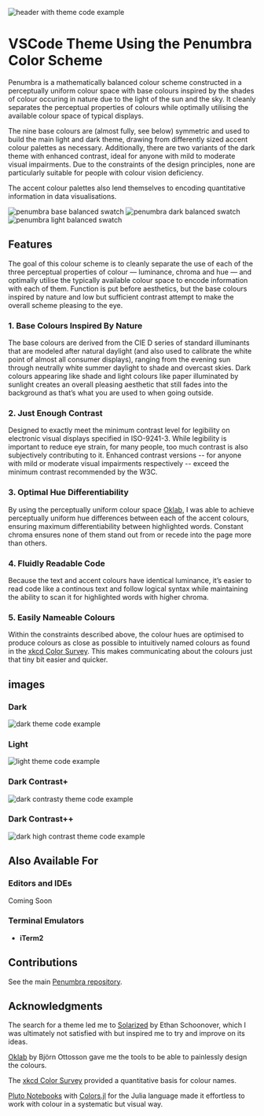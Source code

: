 ![header with theme code example](./images/penumbra_example_header.png)

# VSCode Theme Using the Penumbra Color Scheme

Penumbra is a mathematically balanced colour scheme constructed in a perceptually uniform colour space with base colours inspired by the shades of colour occuring in nature due to the light of the sun and the sky. It cleanly separates the perceptual properties of colours while optimally utilising the available colour space of typical displays.

The nine base colours are (almost fully, see below) symmetric and used to build the main light and dark theme, drawing from differently sized accent colour palettes as necessary. Additionally, there are two variants of the dark theme with enhanced contrast, ideal for anyone with mild to moderate visual impairments. Due to the constraints of the design principles, none are particularly suitable for people with colour vision deficiency.

The accent colour palettes also lend themselves to encoding quantitative information in data visualisations.

![penumbra base balanced swatch](./images/penumbra_swatch_base_balanced.png)
![penumbra dark balanced swatch](./images/penumbra_swatch_dark_balanced.png)
![penumbra light balanced swatch](./images/penumbra_swatch_light_balanced.png)

## Features

The goal of this colour scheme is to cleanly separate the use of each of the three perceptual properties of colour — luminance, chroma and hue — and optimally utilise the typically available colour space to encode information with each of them. Function is put before aesthetics, but the base colours inspired by nature and low but sufficient contrast attempt to make the overall scheme pleasing to the eye. 

### 1. Base Colours Inspired By Nature
The base colours are derived from the CIE D series of standard illuminants that are modeled after natural daylight (and also used to calibrate the white point of almost all consumer displays), ranging from the evening sun through neutrally white summer daylight to shade and overcast skies. Dark colours appearing like shade and light colours like paper illuminated by sunlight creates an overall pleasing aesthetic that still fades into the background as that’s what you are used to when going outside.

### 2. Just Enough Contrast
Designed to exactly meet the minimum contrast level for legibility on electronic visual displays specified in ISO-9241-3. While legibility is important to reduce eye strain, for many people, too much contrast is also subjectively contributing to it. Enhanced contrast versions -- for anyone with mild or moderate visual impairments respectively -- exceed the minimum contrast recommended by the W3C.

### 3. Optimal Hue Differentiability
By using the perceptually uniform colour space [Oklab](https://bottosson.github.io/posts/oklab), I was able to achieve perceptually uniform hue differences between each of the accent colours, ensuring maximum differentiability between highlighted words. Constant chroma ensures none of them stand out from or recede into the page more than others.

 ### 4. Fluidly Readable Code
Because the text and accent colours have identical luminance, it’s easier to read code like a continous text and follow logical syntax while maintaining the ability to scan it for highlighted words with higher chroma.

### 5. Easily Nameable Colours
Within the constraints described above, the colour hues are optimised to produce colours as close as possible to intuitively named colours as found in the [xkcd Color Survey](https://blog.xkcd.com/2010/05/03/color-survey-results/). This makes communicating about the colours just that tiny bit easier and quicker.

## images

### Dark
![dark theme code example](./images/penumbra_example_dark.png)

### Light
![light theme code example](./images/penumbra_example_light.png)

### Dark Contrast+
![dark contrasty theme code example](./images/penumbra_example_dark_contrast+.png)

### Dark Contrast++
![dark high contrast theme code example](./images/penumbra_example_dark_contrast++.png)

## Also Available For

### Editors and IDEs

Coming Soon

### Terminal Emulators

* **iTerm2**

## Contributions

See the main [Penumbra repository](https://github.com/nealmckee/penumbra).

## Acknowledgments

The search for a theme led me to [Solarized](https://github.com/altercation/solarized) by Ethan Schoonover, which I was ultimately not satisfied with but inspired me to try and improve on its ideas.

[Oklab](https://bottosson.github.io/posts/oklab/) by Björn Ottosson gave me the tools to be able to painlessly design the colours.

The [xkcd Color Survey](https://blog.xkcd.com/2010/05/03/color-survey-results/) provided a quantitative basis for colour names.

[Pluto Notebooks](https://github.com/fonsp/Pluto.jl) with [Colors.jl](https://github.com/JuliaGraphics/Colors.jl) for the Julia language made it effortless to work with colour in a systematic but visual way.
